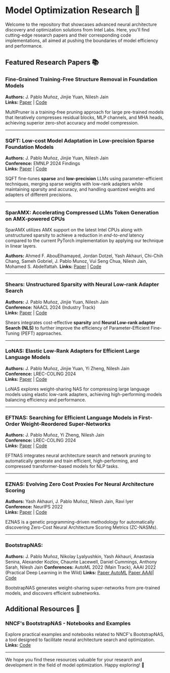 # Model Optimization Research 🚀

Welcome to the repository that showcases advanced neural architecture discovery and optimization solutions from Intel Labs. Here, you'll find cutting-edge research papers and their corresponding code implementations, all aimed at pushing the boundaries of model efficiency and performance.

## Featured Research Papers 📚

### Fine-Grained Training-Free Structure Removal in Foundation Models
**Authors:** J. Pablo Muñoz, Jinjie Yuan, Nilesh Jain  
**Links:** [Paper]() | [Code](./MultiPruner)  

MultiPruner is a training-free pruning approach for large pre-trained models that iteratively compresses residual blocks, MLP channels, and MHA heads, achieving superior zero-shot accuracy and model compression.

---

### SQFT: Low-cost Model Adaptation in Low-precision Sparse Foundation Models
**Authors:** J. Pablo Muñoz, Jinjie Yuan, Nilesh Jain  
**Conference:** EMNLP 2024 Findings  
**Links:** [Paper](https://arxiv.org/abs/2410.03750) | [Code](./SQFT)  

SQFT fine-tunes **sparse** and **low-precision** LLMs using parameter-efficient techniques, merging sparse weights with low-rank adapters while maintaining sparsity and accuracy, and handling quantized weights and adapters of different precisions.

---

### SparAMX: Accelerating Compressed LLMs Token Generation on AMX-powered CPUs

SparAMX utilizes AMX support on the latest Intel CPUs along with unstructured sparsity to achieve a reduction in _end-to-end_ latency compared to the current PyTorch implementation by applying our technique in linear layers. 

**Authors:** Ahmed F. AbouElhamayed, Jordan Dotzel, Yash Akhauri, Chi-Chih Chang, Sameh Gobriel, J. Pablo Munoz, Vui Seng Chua, Nilesh Jain, Mohamed S. Abdelfattah.
**Links:** [Paper]() | [Code](./SparAMX)

---

### Shears: Unstructured Sparsity with Neural Low-rank Adapter Search
**Authors:** J. Pablo Muñoz, Jinjie Yuan, Nilesh Jain  
**Conference:** NAACL 2024 (Industry Track)  
**Links:** [Paper](https://arxiv.org/abs/2404.10934) | [Code](./Shears)  

Shears integrates cost-effective **sparsity** and **Neural Low-rank adapter Search (NLS)** to further improve the efficiency of Parameter-Efficient Fine-Tuning (PEFT) approaches.

---

### LoNAS: Elastic Low-Rank Adapters for Efficient Large Language Models
**Authors:** J. Pablo Muñoz, Jinjie Yuan, Yi Zheng, Nilesh Jain  
**Conference:** LREC-COLING 2024  
**Links:** [Paper](https://aclanthology.org/2024.lrec-main.940) | [Code](./LoNAS)  

LoNAS explores weight-sharing NAS for compressing large language models using elastic low-rank adapters, achieving high-performing models balancing efficiency and performance.

---

### EFTNAS: Searching for Efficient Language Models in First-Order Weight-Reordered Super-Networks
**Authors:** J. Pablo Muñoz, Yi Zheng, Nilesh Jain  
**Conference:** LREC-COLING 2024  
**Links:** [Paper](https://aclanthology.org/2024.lrec-main.497) | [Code](./EFTNAS)  

EFTNAS integrates neural architecture search and network pruning to automatically generate and train efficient, high-performing, and compressed transformer-based models for NLP tasks.

---

### EZNAS: Evolving Zero Cost Proxies For Neural Architecture Scoring
**Authors:** Yash Akhauri, J. Pablo Muñoz, Nilesh Jain, Ravi Iyer  
**Conference:** NeurIPS 2022  
**Links:** [Paper](https://arxiv.org/abs/2209.07413) | [Code](./EZNAS)  

EZNAS is a genetic programming-driven methodology for automatically discovering Zero-Cost Neural Architecture Scoring Metrics (ZC-NASMs).

---

### BootstrapNAS: 
**Authors:** J. Pablo Muñoz, Nikolay Lyalyushkin, Yash Akhauri, Anastasia Senina, Alexander Kozlov, Chaunte Lacewell, Daniel Cummings, Anthony Sarah, Nilesh Jain 
**Conferences:** AutoML 2022 (Main Track), AAAI 2022 (Practical Deep Learning in the Wild)
**Links:** [Paper AutoML](https://proceedings.mlr.press/v188/munoz22a) [Paper AAAI](https://arxiv.org/pdf/2112.10878)| [Code](./BootstrapNAS)  

BootstrapNAS generates weight-sharing super-networks from pre-trained models, and discovers efficient subnetworks.


## Additional Resources 📂

### NNCF's BootstrapNAS - Notebooks and Examples

Explore practical examples and notebooks related to NNCF's BootstrapNAS, a tool designed to facilitate neural architecture search and optimization.  
**Links:** [Code](./BootstrapNAS)

---

We hope you find these resources valuable for your research and development in the field of model optimization. Happy exploring! 🌟
